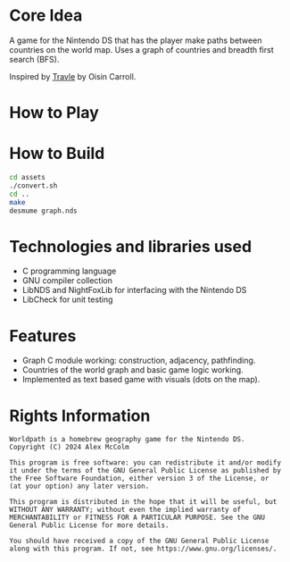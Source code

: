# Core Idea
A game for the Nintendo DS that has the player make paths 
between countries on the world map. Uses a graph of 
countries and breadth first search (BFS).

Inspired by [Travle](https://imois.in/games/travle/) by 
Oisin Carroll.
# How to Play
# How to Build
```sh
cd assets
./convert.sh
cd ..
make
desmume graph.nds
```
# Technologies and libraries used
- C programming language
- GNU compiler collection
- LibNDS and NightFoxLib for interfacing with the Nintendo DS 
- LibCheck for unit testing 
# Features
- Graph C module working: construction, adjacency, pathfinding.
- Countries of the world graph and basic game logic working.
- Implemented as text based game with visuals (dots on the map).
# Rights Information
    Worldpath is a homebrew geography game for the Nintendo DS.
    Copyright (C) 2024 Alex McColm

    This program is free software: you can redistribute it and/or modify 
	it under the terms of the GNU General Public License as published by 
	the Free Software Foundation, either version 3 of the License, or 
	(at your option) any later version.

    This program is distributed in the hope that it will be useful, but 
	WITHOUT ANY WARRANTY; without even the implied warranty of 
	MERCHANTABILITY or FITNESS FOR A PARTICULAR PURPOSE. See the GNU 
	General Public License for more details.

    You should have received a copy of the GNU General Public License 
	along with this program. If not, see https://www.gnu.org/licenses/.

